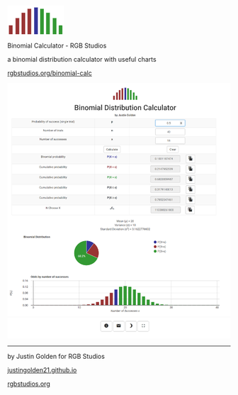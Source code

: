 <img src="icon.png">

Binomial Calculator - RGB Studios

a binomial distribution calculator with useful charts

<a href="http://rgbstudios.org/binomial-calc">rgbstudios.org/binomial-calc</a>

<img src="screenshot.png">

<hr>

by Justin Golden for RGB Studios

<a href="http://justingolden21.github.io">justingolden21.github.io</a>

<a href="http://rgbstudios.org">rgbstudios.org</a>
